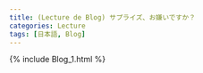 ```yaml
---
title: (Lecture de Blog) サプライズ、お嫌いですか？
categories: Lecture
tags: [日本語, Blog]
---
```

{% include Blog_1.html %}